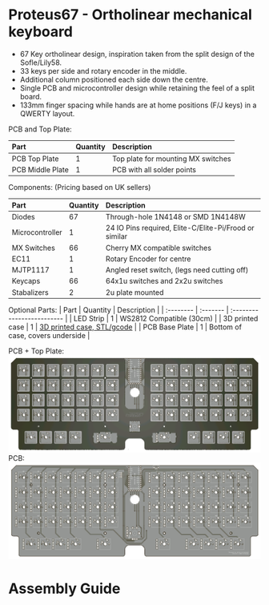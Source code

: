 # Proteus67 - Ortholinear mechanical keyboard

* 67 Key ortholinear design, inspiration taken from the split design of the Sofle/Lily58.
* 33 keys per side and rotary encoder in the middle.
* Additional column positioned each side down the centre.
* Single PCB and microcontroller design while retaining the feel of a split board.
* 133mm finger spacing while hands are at home positions (F/J keys) in a QWERTY layout.

PCB and Top Plate:

| Part | Quantity     | Description                | 
| :-------- | :------- | :------------------------- |
| PCB Top Plate | 1 | Top plate for mounting MX switches |
| PCB Middle Plate | 1 | PCB with all solder points |

Components: (Pricing based on UK sellers)

| Part | Quantity     | Description                | 
| :-------- | :------- | :------------------------- |
| Diodes| 67  | Through-hole 1N4148 or SMD 1N4148W |
| Microcontroller | 1 | 24 IO Pins required, Elite-C/Elite-Pi/Frood or similar |
| MX Switches | 66 | Cherry MX compatible switches |
| EC11 | 1 | Rotary Encoder for centre |
| MJTP1117 | 1 | Angled reset switch, (legs need cutting off) |
| Keycaps | 66 | 64x1u switches and 2x2u switches |
| Stabalizers | 2 | 2u plate mounted |

Optional Parts:
| Part | Quantity     | Description                |
| :-------- | :------- | :------------------------- |
| LED Strip | 1 | WS2812 Compatible (30cm) |
| 3D printed case | 1 | [3D printed case, STL/gcode](https://github.com/gzowski/Proteus67/tree/main/3D%20printed%20case) |
| PCB Base Plate | 1 | Bottom of case, covers underside |

PCB + Top Plate:
![PCB](https://github.com/gzowski/Proteus67/blob/main/Images/TopPlate.png?raw=true)
PCB:
![PCB](https://github.com/gzowski/Proteus67/blob/main/Images/PCB.png?raw=true)

# Assembly Guide


